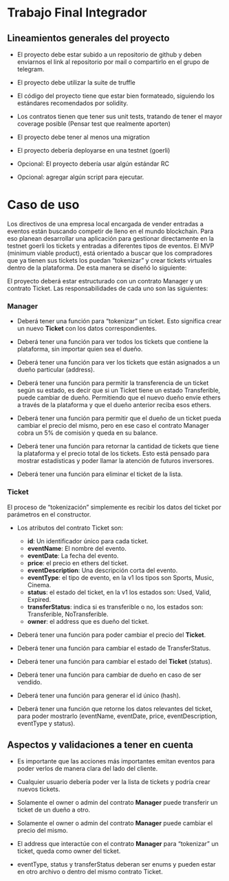# Trabajo Final Integrador

## Lineamientos generales del proyecto

- El proyecto debe estar subido a un repositorio de github y deben enviarnos el link al repositorio por mail o compartirlo en el grupo de telegram.

- El proyecto debe utilizar la suite de truffle

- El código del proyecto tiene que estar bien formateado, siguiendo los estándares recomendados por solidity.

- Los contratos tienen que tener sus unit tests, tratando de tener el mayor coverage posible (Pensar test que realmente aporten)

- El proyecto debe tener al menos una migration

- El proyecto debería deployarse en una testnet (goerli)

- Opcional: El proyecto debería usar algún estándar RC

- Opcional: agregar algún script para ejecutar.

# Caso de uso

Los directivos de una empresa local encargada de vender entradas a eventos están buscando competir de lleno en el mundo blockchain. Para eso planean desarrollar una aplicación para 
gestionar directamente en la testnet goerli los tickets y entradas a diferentes tipos de eventos. El MVP (minimum viable product), está orientado a buscar que los compradores que ya 
tienen sus tickets los puedan “tokenizar” y crear tickets virtuales dentro de la plataforma. De esta manera se diseñó lo siguiente: 

El proyecto deberá estar estructurado con un contrato Manager y un contrato Ticket. Las responsabilidades de cada uno son las siguientes: 

### Manager

- Deberá tener una función para “tokenizar” un ticket. Esto significa crear un nuevo **Ticket** con los datos correspondientes. 

- Deberá tener una función para ver todos los tickets que contiene la plataforma, sin importar quien sea el dueño.

- Deberá tener una función para ver los tickets que están asignados a un dueño particular (address).

- Deberá tener una función para permitir la transferencia de un ticket según su estado, es decir que si un Ticket tiene un estado Transferible, puede cambiar de dueño. Permitiendo 
que el nuevo dueño envíe ethers a través de la plataforma y que el dueño anterior reciba esos ethers. 

- Deberá tener una función para permitir que el dueño de un ticket pueda cambiar el precio del mismo, pero en ese caso el contrato Manager cobra un 5% de comisión y queda en su 
balance.

- Deberá tener una función para retornar la cantidad de tickets que tiene la plataforma y el precio total de los tickets. Esto está pensado para mostrar estadísticas y poder llamar 
la atención de futuros inversores.

- Deberá tener una función para eliminar el ticket de la lista. 


### Ticket

El proceso de “tokenización” simplemente es recibir los datos del ticket por parámetros en el constructor.

- Los atributos del contrato Ticket son:     
  - **id**: Un identificador único para cada ticket.
  - **eventName**: El nombre del evento.
  - **eventDate**: La fecha del evento.
  - **price**: el precio en ethers del ticket.
  - **eventDescription**: Una descripción corta del evento.
  - **eventType**: el tipo de evento, en la v1 los tipos son Sports, Music, Cinema.
  - **status**: el estado del ticket, en la v1 los estados son: Used, Valid, Expired.
  - **transferStatus**: indica si es transferible o no, los estados son: Transferible, NoTransferible.
  - **owner**: el address que es dueño del ticket.

- Deberá tener una función para poder cambiar el precio del **Ticket**.

- Deberá tener una función para cambiar el estado de TransferStatus.

- Deberá tener una función para cambiar el estado del **Ticket** (status).

- Deberá tener una función para cambiar de dueño en caso de ser vendido.

- Deberá tener una función para generar el id único (hash).

- Deberá tener una función que retorne los datos relevantes del ticket, para poder mostrarlo (eventName, eventDate, price, eventDescription, eventType y status).

## Aspectos y validaciones a tener en cuenta

- Es importante que las acciones más importantes emitan eventos para poder verlos de manera clara del lado del cliente.

- Cualquier usuario debería poder ver la lista de tickets y podría crear nuevos tickets.

- Solamente el owner o admin del contrato **Manager** puede transferir un ticket de un dueño a otro.

- Solamente el owner o admin del contrato **Manager** puede cambiar el precio del mismo. 

- El address que interactúe con el contrato **Manager** para “tokenizar” un ticket, queda como owner del ticket. 

- eventType, status y transferStatus deberan ser enums y pueden estar en otro archivo o dentro del mismo contrato Ticket.

